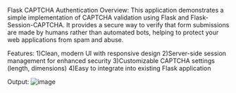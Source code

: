 Flask CAPTCHA Authentication
Overview: This application demonstrates a simple implementation of CAPTCHA validation using Flask and Flask-Session-CAPTCHA. It provides a secure way to verify that form submissions are made by humans rather than automated bots, helping to protect your web applications from spam and abuse.

Features:
1)Clean, modern UI with responsive design
2)Server-side session management for enhanced security
3)Customizable CAPTCHA settings (length, dimensions)
4)Easy to integrate into existing Flask application


Output:
![image](https://github.com/user-attachments/assets/b561af86-b16d-4504-9645-5c06431893f2)
